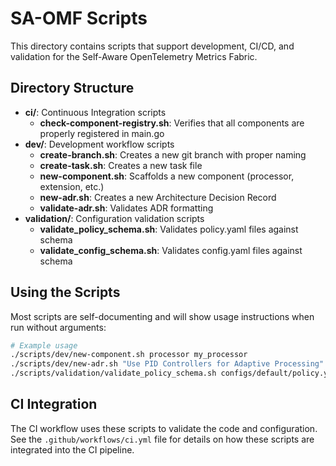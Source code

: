 # SA-OMF Scripts

This directory contains scripts that support development, CI/CD, and validation for the Self-Aware OpenTelemetry Metrics Fabric.

## Directory Structure

- **ci/**: Continuous Integration scripts
  - **check-component-registry.sh**: Verifies that all components are properly registered in main.go
- **dev/**: Development workflow scripts
  - **create-branch.sh**: Creates a new git branch with proper naming
  - **create-task.sh**: Creates a new task file
  - **new-component.sh**: Scaffolds a new component (processor, extension, etc.)
  - **new-adr.sh**: Creates a new Architecture Decision Record
  - **validate-adr.sh**: Validates ADR formatting
- **validation/**: Configuration validation scripts
  - **validate_policy_schema.sh**: Validates policy.yaml files against schema
  - **validate_config_schema.sh**: Validates config.yaml files against schema

## Using the Scripts

Most scripts are self-documenting and will show usage instructions when run without arguments:

```bash
# Example usage
./scripts/dev/new-component.sh processor my_processor
./scripts/dev/new-adr.sh "Use PID Controllers for Adaptive Processing"
./scripts/validation/validate_policy_schema.sh configs/default/policy.yaml
```

## CI Integration

The CI workflow uses these scripts to validate the code and configuration. See the `.github/workflows/ci.yml` file for details on how these scripts are integrated into the CI pipeline.
